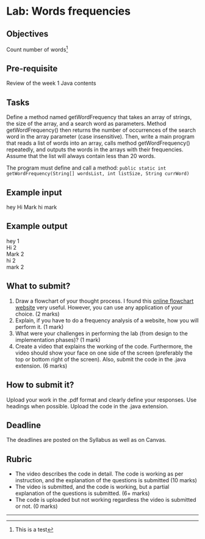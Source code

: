 # Lab: Words frequencies

## Objectives
Count number of words[^1]

## Pre-requisite
Review of the week 1 Java contents

## Tasks
Define a method named getWordFrequency that takes an array of strings, the size of the array, and a search word as parameters. 
Method getWordFrequency() then returns the number of occurrences of the search word in the array parameter (case insensitive). 
Then, write a main program that reads a list of words into an array, calls method getWordFrequency() repeatedly, and outputs the words 
in the arrays with their frequencies. Assume that the list will always contain less than 20 words.

The program must define and call a method:
```public static int getWordFrequency(String[] wordsList, int listSize, String currWord)```

## Example input
hey Hi Mark hi mark

## Example output
hey 1  
Hi 2    
Mark 2   
hi 2   
mark 2   

## What to submit?
1. Draw a flowchart of your thought process. I found this [online flowchart website](www.draw.io) very useful.
However, you can use any application of your choice. (2 marks)
2. Explain, if you have to do a frequency analysis of a website, how you will perform it. (1 mark)
3. What were your challenges in performing the lab (from design to the implementation phases)? (1 mark)
4. Create a video that explains the working of the code. Furthermore, the video should show your face on one side of the screen 
(preferably the top or bottom right of the screen). Also, submit the code in the .java extension. (6 marks)

## How to submit it?
Upload your work in the .pdf format and clearly define your responses. Use headings when possible. Upload the code in the .java extension.

## Deadline
The deadlines are posted on the Syllabus as well as on Canvas.

## Rubric
- The video describes the code in detail. The code is working as per instruction, and the explanation of the questions is submitted (10 marks)
- The video is submitted, and the code is working, but a partial explanation of the questions is submitted. (6+ marks)
- The code is uploaded but not working regardless the video is submitted or not. (0 marks)

----
[^1]:This is a test
